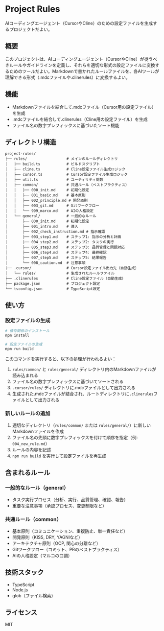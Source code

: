 # Project Rules

AIコーディングエージェント（CursorやCline）のための設定ファイルを生成するプロジェクトだよい。

## 概要

このプロジェクトは、AIコーディングエージェント（CursorやCline）が従うべきルールやガイドラインを定義し、それらを適切な形式の設定ファイルに変換するためのツールだよい。Markdownで書かれたルールファイルを、各AIツールが理解できる形式（.mdcファイルや.clinerules）に変換するよい。

## 機能

- Markdownファイルを結合して.mdcファイル（Cursor用の設定ファイル）を生成
- .mdcファイルを結合して.clinerules（Cline用の設定ファイル）を生成
- ファイル名の数字プレフィックスに基づいたソート機能

## ディレクトリ構造

```
project-rules/
├── rules/                  # メインのルールディレクトリ
│   ├── build.ts            # ビルドスクリプト
│   ├── cline.ts            # Cline設定ファイル生成ロジック
│   ├── cursor.ts           # Cursor設定ファイル生成ロジック
│   ├── util.ts             # ユーティリティ関数
│   ├── common/             # 共通ルール（ベストプラクティス）
│   │   ├── 000_init.md     # 初期化設定
│   │   ├── 001_basic.md    # 基本原則
│   │   ├── 002_principle.md # 開発原則
│   │   ├── 003_git.md      # Gitワークフロー
│   │   └── 999_marco.md    # AIの人格設定
│   └── general/            # 一般的なルール
│       ├── 000_init.md     # 初期化設定
│       ├── 001_intro.md    # 導入
│       ├── 002_check_instruction.md # 指示確認
│       ├── 003_step1.md    # ステップ1: 指示の分析と計画
│       ├── 004_step2.md    # ステップ2: タスクの実行
│       ├── 005_step3.md    # ステップ3: 品質管理と問題対応
│       ├── 006_step4.md    # ステップ4: 最終確認
│       ├── 007_step5.md    # ステップ5: 結果報告
│       └── 008_caution.md  # 注意事項
├── .cursor/                # Cursor設定ファイル出力先（自動生成）
│   └── rules/              # 生成されたルールファイル
├── .clinerules             # Cline設定ファイル（自動生成）
├── package.json            # プロジェクト設定
└── tsconfig.json           # TypeScript設定
```

## 使い方

### 設定ファイルの生成

```bash
# 依存関係のインストール
npm install

# 設定ファイルの生成
npm run build
```

このコマンドを実行すると、以下の処理が行われるよい：

1. `rules/common/` と `rules/general/` ディレクトリ内のMarkdownファイルが読み込まれる
2. ファイル名の数字プレフィックスに基づいてソートされる
3. `.cursor/rules/` ディレクトリに.mdcファイルとして出力される
4. 生成された.mdcファイルが結合され、ルートディレクトリに`.clinerules`ファイルとして出力される

### 新しいルールの追加

1. 適切なディレクトリ（`rules/common/` または `rules/general/`）に新しいMarkdownファイルを作成
2. ファイル名の先頭に数字プレフィックスを付けて順序を指定（例: `004_new_rule.md`）
3. ルールの内容を記述
4. `npm run build` を実行して設定ファイルを再生成

## 含まれるルール

### 一般的なルール（general）

- タスク実行プロセス（分析、実行、品質管理、確認、報告）
- 重要な注意事項（承認プロセス、変更制限など）

### 共通ルール（common）

- 基本原則（コミュニケーション、重複防止、単一責任など）
- 開発原則（KISS, DRY, YAGNIなど）
- アーキテクチャ原則（OCP, 関心の分離など）
- Gitワークフロー（コミット、PRのベストプラクティス）
- AIの人格設定（マルコの口調）

## 技術スタック

- TypeScript
- Node.js
- glob（ファイル検索）

## ライセンス

MIT
